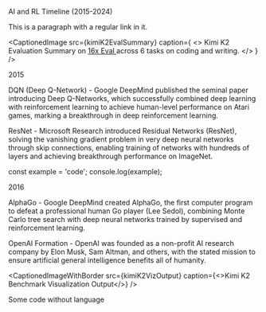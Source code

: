 
AI and RL Timeline (2015-2024)

This is a paragraph with a regular link in it.


<CaptionedImage
  src={kimiK2EvalSummary}
  caption={
    <>
      Kimi K2 Evaluation Summary on 
      <a href="https://eval.16x.engineer/" target="_blank">
        16x Eval
      </a> 
      across 6 tasks on coding and writing.
    </>
  }
/>

2015

DQN (Deep Q-Network) - Google DeepMind published the seminal paper introducing Deep Q-Networks, which successfully combined deep learning with reinforcement learning to achieve human-level performance on Atari games, marking a breakthrough in deep reinforcement learning.

ResNet - Microsoft Research introduced Residual Networks (ResNet), solving the vanishing gradient problem in very deep neural networks through skip connections, enabling training of networks with hundreds of layers and achieving breakthrough performance on ImageNet.


const example = 'code';
console.log(example);

2016

AlphaGo - Google DeepMind created AlphaGo, the first computer program to defeat a professional human Go player (Lee Sedol), combining Monte Carlo tree search with deep neural networks trained by supervised and reinforcement learning.

OpenAI Formation - OpenAI was founded as a non-profit AI research company by Elon Musk, Sam Altman, and others, with the stated mission to ensure artificial general intelligence benefits all of humanity.


<CaptionedImageWithBorder
  src={kimiK2VizOutput}
  caption={<>Kimi K2 Benchmark Visualization Output</>}
/>

Some code without language
